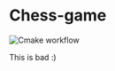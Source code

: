 # Chess-game

![Cmake workflow](https://github.com/Mikaelfk/Chess-game/actions/workflows/cmake.yml/badge.svg)

This is bad :)

